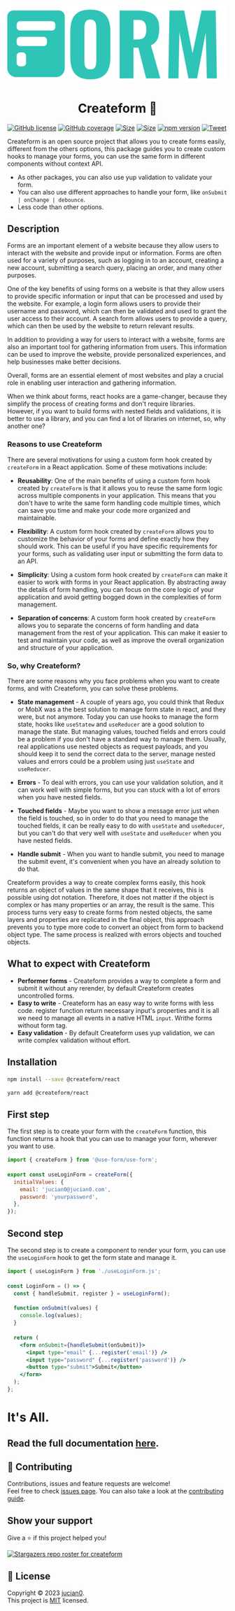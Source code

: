 ![createform-logo](../../img/logo.svg)

<h1 align="center">Createform 👋</h1>

[![GitHub license](https://img.shields.io/badge/License-mit-green)](https://github.com/Jucian0/useform/blob/master/LICENSE)
[![GitHub coverage](https://img.shields.io/badge/coverage-96.8%25-brightgreen)](https://github.com/use-form/use-form/tree/master/test)
[![Size](https://badgen.net/badge/miniziped%20size/3.3/blue)](https://bundlephobia.com/package/useform@2.0.2)
[![Size](https://badgen.net/badge/minifield%20size/9.7/blue)](https://bundlephobia.com/package/useform@2.0.2)
[![npm version](https://badgen.net/badge/npm/v3.0/pink)](https://www.npmjs.com/package/useform)
[![Tweet](https://img.shields.io/twitter/url/http/shields.io.svg?style=social)](https://twitter.com/intent/tweet?text=React+hook+for+forms+and+validations&url=https://github.com/use-form/use-form&hashtags=reactjs,hook,javascript,forms)

Createform is an open source project that allows you to create forms easily, different from the others options, this package guides you to create custom hooks to manage your forms, you can use the same form in different components without context API.

- As other packages, you can also use yup validation to validate your form.
- You can also use different approaches to handle your form, like `onSubmit | onChange | debounce`.
- Less code than other options.

## Description

Forms are an important element of a website because they allow users to interact with the website and provide input or information. Forms are often used for a variety of purposes, such as logging in to an account, creating a new account, submitting a search query, placing an order, and many other purposes.

One of the key benefits of using forms on a website is that they allow users to provide specific information or input that can be processed and used by the website. For example, a login form allows users to provide their username and password, which can then be validated and used to grant the user access to their account. A search form allows users to provide a query, which can then be used by the website to return relevant results.

In addition to providing a way for users to interact with a website, forms are also an important tool for gathering information from users. This information can be used to improve the website, provide personalized experiences, and help businesses make better decisions.

Overall, forms are an essential element of most websites and play a crucial role in enabling user interaction and gathering information.

When we think about forms, react hooks are a game-changer, because they simplify the process of creating forms and don't require libraries.  
However, if you want to build forms with nested fields and validations, it is better to use a library, and you can find a lot of libraries on internet, so, why another one?

### Reasons to use Createform

There are several motivations for using a custom form hook created by `createForm` in a React application. Some of these motivations include:

- **Reusability**: One of the main benefits of using a custom form hook created by `createForm` is that it allows you to reuse the same form logic across multiple components in your application. This means that you don't have to write the same form handling code multiple times, which can save you time and make your code more organized and maintainable.

- **Flexibility**: A custom form hook created by `createForm` allows you to customize the behavior of your forms and define exactly how they should work. This can be useful if you have specific requirements for your forms, such as validating user input or submitting the form data to an API.

- **Simplicity**: Using a custom form hook created by `createForm` can make it easier to work with forms in your React application. By abstracting away the details of form handling, you can focus on the core logic of your application and avoid getting bogged down in the complexities of form management.

- **Separation of concerns**: A custom form hook created by `createForm` allows you to separate the concerns of form handling and data management from the rest of your application. This can make it easier to test and maintain your code, as well as improve the overall organization and structure of your application.

### So, why Createform?

There are some reasons why you face problems when you want to create forms, and with Createform, you can solve these problems.

- **State management** - A couple of years ago, you could think that Redux or
  MobX was a the best solution to manage form state in react, and they were, but not anymore. Today
  you can use hooks to manage the form state, hooks like `useStatew` and
  `useReducer` are a good solution to manage the state. But managing values,
  touched fields and errors could be a problem if you don't have a standard way to
  manage them. Usually, real applications use nested objects as request payloads,
  and you should keep it to send the correct data to the server, manage nested
  values and errors could be a problem using just `useState` and `useReducer`.

- **Errors** - To deal with errors, you can use your validation solution, and it can
  work well with simple forms, but you can stuck with a lot of errors when you
  have nested fields.

- **Touched fields** - Maybe you want to show a message error
  just when the field is touched, so in order to do that you need to manage the
  touched fields, it can be really easy to do with `useState` and `useReducer`,
  but you can't do that very well with `useState` and `useReducer` when you have
  nested fields.

- **Handle submit** - When you want to handle submit, you need to
  manage the submit event, it's convenient when you have an already solution to do
  that.

Createform provides a way to create complex forms easily, this hook returns an object
of values ​​in the same shape that it receives, this is possible using dot notation.
Therefore, it does not matter if the object is complex or has many properties or
an array, the result is the same. This process turns very easy to create forms from
nested objects, the same layers and properties are replicated in the final object,
this approach prevents you to type more code to convert an object from form to backend
object type. The same process is realized with errors objects and touched objects.

## What to expect with Createform

- **Performer forms** - Createform provides a way to complete a form and submit it without any rerender, by default Createform creates uncontrolled forms.
- **Easy to write** - Createform has an easy way to write forms with less code. register function return necessary input's properties and it is all we need to manage all events in a native HTML `input`. Writhe forms without form tag.
- **Easy validation** - By default Createform uses yup validation, we can write complex validation without effort.

## Installation

```bash
npm install --save @createform/react
```

```bash
yarn add @createform/react
```

## First step

The first step is to create your form with the `createForm` function, this function returns a hook that you can use to manage your form, wherever you want to use.

```javascript
import { createForm } from '@use-form/use-form';

export const useLoginForm = createForm({
  initialValues: {
    email: 'jucian0@jucian0.com',
    password: 'yourpassword',
  },
});
```

## Second step

The second step is to create a component to render your form, you can use the `useLoginForm` hook to get the form state and manage it.

```jsx
import { useLoginForm } from './useLoginForm.js';

const LoginForm = () => {
  const { handleSubmit, register } = useLoginForm();

  function onSubmit(values) {
    console.log(values);
  }

  return (
    <form onSubmit={handleSubmit(onSubmit)}>
      <input type="email" {...register('email')} />
      <input type="password" {...register('password')} />
      <button type="submit">Submit</button>
    </form>
  );
};
```

# It's All.

## Read the full documentation [here](https://useform.org/docs/).

## 🤝 Contributing

Contributions, issues and feature requests are welcome!<br />Feel free to check [issues page](https://github.com/jucian0/createform/issues). You can also take a look at the [contributing guide](https://github.com/Jucian0/createform/blob/main/CONTRIBUTING.md).

## Show your support

Give a ⭐️ if this project helped you!

[![Stargazers repo roster for createform](https://reporoster.com/stars/jucian0/createform)](https://github.com/jucian0/createform/stargazers)

## 📝 License

Copyright © 2023 [jucian0](https://github.com/jucian0).<br />
This project is [MIT](https://github.com/jucian0/createform/blob/53debd6986650f76561795f2069d6eebc5db6c65/LICENSE) licensed.
